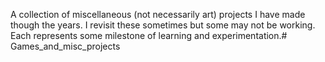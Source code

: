 A collection of miscellaneous (not necessarily art) projects I have made though the years. I revisit these sometimes but some may not be working. Each represents some milestone of learning and experimentation.# Games_and_misc_projects
